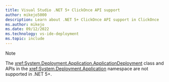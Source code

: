 ```yaml
---
title: Visual Studio .NET 5+ ClickOnce API support
author: mikejo5000
description: Learn about .NET 5+ ClickOnce API support in ClickOnce
ms.author: mikejo
ms.date: 09/12/2022
ms.technology: vs-ide-deployment
ms.topic: include
---
```


> [!NOTE]
> The <xref:System.Deployment.Application.ApplicationDeployment> class and APIs in the <xref:System.Deployment.Application> namespace are not supported in .NET 5+.
